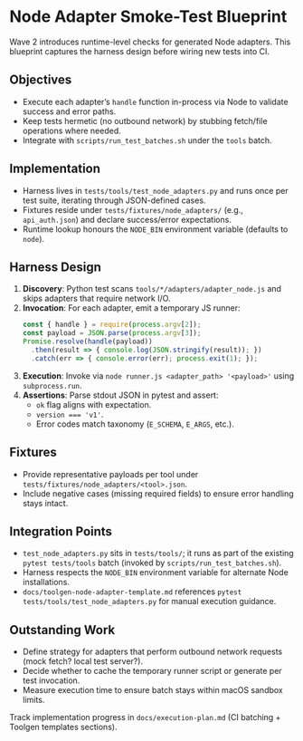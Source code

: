 # Node Adapter Smoke-Test Blueprint

Wave 2 introduces runtime-level checks for generated Node adapters. This blueprint captures the harness design before wiring new tests into CI.

## Objectives
- Execute each adapter’s `handle` function in-process via Node to validate success and error paths.
- Keep tests hermetic (no outbound network) by stubbing fetch/file operations where needed.
- Integrate with `scripts/run_test_batches.sh` under the `tools` batch.

## Implementation
- Harness lives in `tests/tools/test_node_adapters.py` and runs once per test suite, iterating through JSON-defined cases.
- Fixtures reside under `tests/fixtures/node_adapters/` (e.g., `api_auth.json`) and declare success/error expectations.
- Runtime lookup honours the `NODE_BIN` environment variable (defaults to `node`).

## Harness Design
1. **Discovery**: Python test scans `tools/*/adapters/adapter_node.js` and skips adapters that require network I/O.
2. **Invocation**: For each adapter, emit a temporary JS runner:
   ```js
   const { handle } = require(process.argv[2]);
   const payload = JSON.parse(process.argv[3]);
   Promise.resolve(handle(payload))
     .then(result => { console.log(JSON.stringify(result)); })
     .catch(err => { console.error(err); process.exit(1); });
   ```
3. **Execution**: Invoke via `node runner.js <adapter_path> '<payload>'` using `subprocess.run`.
4. **Assertions**: Parse stdout JSON in pytest and assert:
   - `ok` flag aligns with expectation.
   - `version === 'v1'`.
   - Error codes match taxonomy (`E_SCHEMA`, `E_ARGS`, etc.).

## Fixtures
- Provide representative payloads per tool under `tests/fixtures/node_adapters/<tool>.json`.
- Include negative cases (missing required fields) to ensure error handling stays intact.

## Integration Points
- `test_node_adapters.py` sits in `tests/tools/`; it runs as part of the existing `pytest tests/tools` batch (invoked by `scripts/run_test_batches.sh`).
- Harness respects the `NODE_BIN` environment variable for alternate Node installations.
- `docs/toolgen-node-adapter-template.md` references `pytest tests/tools/test_node_adapters.py` for manual execution guidance.

## Outstanding Work
- Define strategy for adapters that perform outbound network requests (mock fetch? local test server?).
- Decide whether to cache the temporary runner script or generate per test invocation.
- Measure execution time to ensure batch stays within macOS sandbox limits.

Track implementation progress in `docs/execution-plan.md` (CI batching + Toolgen templates sections).
